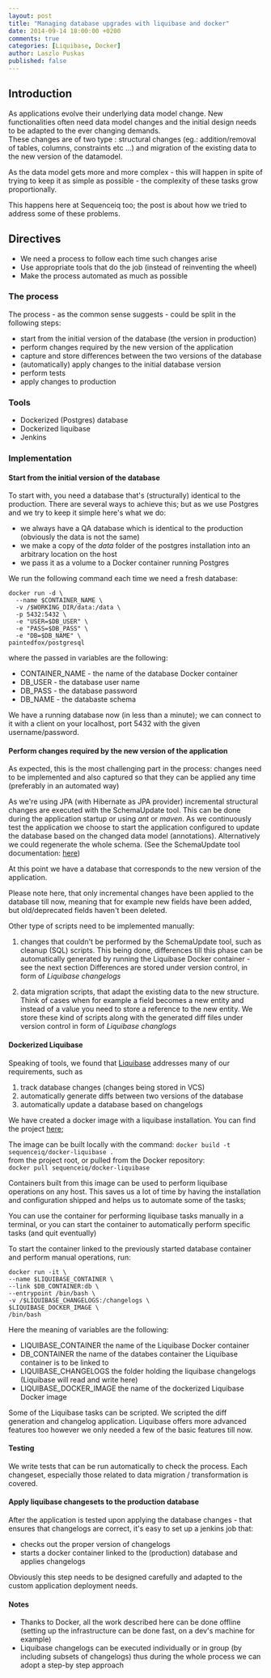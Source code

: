 ```yaml
---
layout: post
title: "Managing database upgrades with liquibase and docker"
date: 2014-09-14 18:00:00 +0200
comments: true
categories: [Liquibase, Docker]
author: Laszlo Puskas
published: false
---
```


## Introduction

As applications evolve their underlying data model change. New functionalities often need data model changes and the initial design
needs to be adapted to the ever changing demands.  
These changes are of two type : structural changes (eg.: addition/removal of tables, columns, constraints etc ...)
and migration of the existing data to the new version of the datamodel.

As the data model gets more and more complex  - this will happen in spite of trying to keep it as simple as possible -
the complexity of these tasks grow proportionally.

This happens here at Sequenceiq too; the post is about how we tried to address some of these problems.

## Directives

* We need a process to follow each time such changes arise
* Use appropriate tools that do the job (instead of reinventing the wheel)
* Make the process automated as much as possible

### The process

The process - as the common sense suggests - could be split in the following steps:

* start from the initial version of the database (the version in production)
* perform changes required by the new version of the application
* capture and store differences between the two versions of the database
* (automatically) apply changes to the initial database version
* perform tests
* apply changes to production

### Tools

* Dockerized (Postgres) database
* Dockerized liquibase
* Jenkins

### Implementation

#### Start from the initial version of the database

To start with, you need a database that's (structurally) identical to the production. There are several ways to achieve this;
but as we use Postgres and we try to keep it simple here's what we do:
* we always have a QA database which is identical to the production (obviously the data is not the same)
* we make a copy of the *data* folder of the postgres installation into an arbitrary location on the host
* we pass it as a volume to a Docker container running Postgres

We run the following command each time we need a fresh database:

```
docker run -d \
  --name $CONTAINER_NAME \
  -v /$WORKING_DIR/data:/data \
  -p 5432:5432 \
  -e "USER=$DB_USER" \
  -e "PASS=$DB_PASS" \
  -e "DB=$DB_NAME" \
paintedfox/postgresql
```
where the passed in variables are the following:
* CONTAINER_NAME - the name of the database Docker container
* DB_USER - the database user name
* DB_PASS - the database password
* DB_NAME - the databaste schema

We have a running database now (in less than a minute); we can connect to it with a client on your localhost, port 5432 with the given username/password.

#### Perform changes required by the new version of the application

As expected, this is the most challenging part in the process: changes need to be implemented and also
captured so that they can be applied any time (preferably in an automated way)

As we're using JPA (with Hibernate as JPA provider) incremental structural changes are executed with the
SchemaUpdate tool. This can be done during the application startup or using *ant* or *maven*.
As we continuously test the application we choose to start the application configured to update the database based on the
changed data model (annotations). Alternatively we could regenerate the whole schema. (See the SchemaUpdate tool documentation:
[here](http://docs.jboss.org/hibernate/core/3.6/reference/en-US/html/toolsetguide.html))

At this point we have a database that corresponds to the new version of the application.

Please note here, that only incremental changes have been applied to the database till now, meaning that for example new fields have been added,
 but old/deprecated fields haven't been deleted.

Other type of scripts need to be implemented manually:

1. changes that couldn't be performed by the SchemaUpdate tool, such as cleanup (SQL) scripts. This being done, differences till this phase can be
automatically generated by running the Liquibase Docker container - see the next section
Differences are stored under version control, in form of *Liquibase changelogs*

2. data migration scripts, that adapt the existing data to the new structure. Think of cases
 when for example a field becomes a new entity and instead of a value you need to store a reference to the new entity.
 We store these kind of scripts along with the generated diff files under version control in form of *Liquibase changlogs*

#### Dockerized Liquibase

Speaking of tools, we found that [Liquibase](http://www.liquibase.org/index.html) addresses many of our requirements, such as

1. track database changes (changes being stored in VCS)
2. automatically generate diffs between two versions of the database
3. automatically update a database based on changelogs

We have created a docker image with a liquibase installation. You can find the project [here](https://github.com/sequenceiq/docker-liquibase);

The image can be built locally with the command:
```docker build -t sequenceiq/docker-liquibase .```  
from the project root, or pulled from the Docker repository:  
```docker pull sequenceiq/docker-liquibase```


Containers built from this image can be used to perform liquibase operations on any host. This saves us a
lot of time by having the installation and configuration shipped and helps us to automate some of the tasks;

You can use the container for performing liquibase tasks manually in a terminal, or you can start the container to automatically perform
specific tasks (and quit eventually)

To start the container linked to the previously started database container and perform manual operations, run:

```
docker run -it \
--name $LIQUIBASE_CONTAINER \
--link $DB_CONTAINER:db \
--entrypoint /bin/bash \
-v /$LIQUIBASE_CHANGELOGS:/changelogs \
$LIQUIBASE_DOCKER_IMAGE \
/bin/bash
```
Here the meaning of variables are the following:

* LIQUIBASE_CONTAINER the name of the Liquibase Docker container
* DB_CONTAINER the name of the databes container the Liquibase container is to be linked to
* LIQUIBASE_CHANGELOGS the folder holding the liquibase changelogs (Liquibase will read and write here)
* LIQUIBASE_DOCKER_IMAGE the name of the dockerized Liquibase Docker image

Some of the Liquibase tasks can be scripted. We scripted the diff generation and changelog application. Liquibase offers more advanced features
too however we only needed a few of the basic features till now.

#### Testing

We write tests that can be run automatically to check the process. Each changeset, especially those related to data migration / transformation
is covered.


#### Apply liquibase changesets to the production database

After the application is tested upon applying the database changes - that ensures that changelogs are correct, it's easy to set up
a jenkins job that:

* checks out the proper version of changelogs
* starts a docker container linked to the (production) database and applies changelogs

Obviously this step needs to be designed carefully and adapted to the custom application deployment needs.


#### Notes

* Thanks to Docker, all the work described here can be done offline (setting up the infrastructure can be done fast,
  on a dev's machine for example)
* Liquibase changelogs can be executed individually or in group (by including subsets of changelogs) thus during the whole process
we can adopt a step-by step approach
